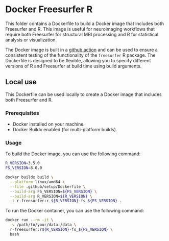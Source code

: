 
# Docker Freesurfer R

This folder contains a Dockerfile to build a Docker image that includes both Freesurfer and R.
This image is useful for neuroimaging workflows that require both Freesurfer for structural MRI processing and R for statistical analysis or visualization.

The Docker image is built in a [github action](../workflows/build-fs-r-image.yml) and can be used to ensure a consistent testing of the functionality of the `freesurfer` R package.
The Dockerfile is designed to be flexible, allowing you to specify different versions of R and Freesurfer at build time using build arguments.

## Local use

This Dockerfile can be used locally to create a Docker image that includes both Freesurfer and R.

### Prerequisites
- Docker installed on your machine.
- Docker Buildx enabled (for multi-platform builds).


### Usage

To build the Docker image, you can use the following command:

```sh
R_VERSION=3.5.0
FS_VERSION=8.0.0

docker buildx build \
  --platform linux/amd64 \
  --file .github/setup/Dockerfile \
  --build-arg FS_VERSION=${FS_VERSION} \
  --build-arg R_VERSION=${R_VERSION} \
  -t r-freesurfer:r_${R_VERSION}-fs_${FS_VERSION} .
```

To run the Docker container, you can use the following command:

```sh
docker run --rm -it \
  -v /path/to/your/data:/data \
  r-freesurfer:r${R_VERSION}-fs_${FS_VERSION} \
  bash
```